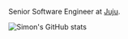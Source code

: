 Senior Software Engineer at [Juju](https://github.com/juju/juju).

![Simon's GitHub stats](https://github-readme-stats.vercel.app/api?username=SimonRichardson&show_icons=true&theme=default)

